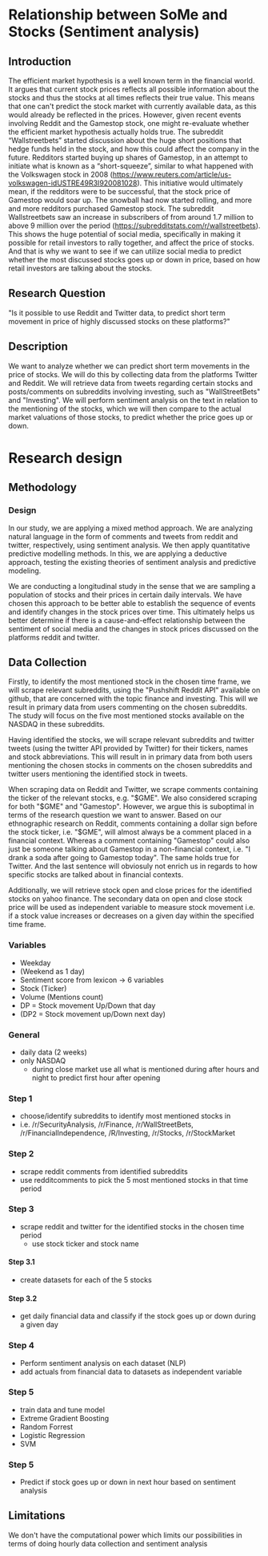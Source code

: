 # Relationship between SoMe and Stocks (Sentiment analysis)

## Introduction
The efficient market hypothesis is a well known term in the financial world. It argues that current stock prices reflects all possible information about the stocks and thus the stocks at all times reflects their true value. This means that one can't predict the stock market with currently available data, as this would already be reflected in the prices.
However, given recent events involving Reddit and the Gamestop stock, one might re-evaluate whether the efficient market hypothesis actually holds true. The subreddit “Wallstreetbets” started discussion about the huge short positions that hedge funds held in the stock, and how this could affect the company in the future. Redditors started buying up shares of Gamestop, in an attempt to initiate what is known as a “short-squeeze”, similar to what happened with the Volkswagen stock in 2008 (https://www.reuters.com/article/us-volkswagen-idUSTRE49R3I920081028). This initiative would ultimately mean, if the redditors were to be successful, that the stock price of Gamestop would soar up. The snowball had now started rolling, and more and more redditors purchased Gamestop stock. The subreddit Wallstreetbets saw an increase in subscribers of from around 1.7 million to above 9 million over the period (https://subredditstats.com/r/wallstreetbets). This shows the huge potential of social media, specifically in making it possible for retail investors to rally together, and affect the price of stocks. And that is why we want to see if we can utilize social media to predict whether the most discussed stocks goes up or down in price, based on how retail investors are talking about the stocks.
 

## Research Question
"Is it possible to use Reddit and Twitter data, to predict short term movement in price of highly discussed stocks on these platforms?"

## Description
We want to analyze whether we can predict short term movements in the price of stocks. We will do this by collecting data from the platforms Twitter and Reddit. We will retrieve data from tweets regarding certain stocks and posts/comments on subreddits involving investing, such as "WallStreetBets" and "Investing". We will perform sentiment analysis on the text in relation to the mentioning of the stocks, which we will then compare to the actual market valuations of those stocks, to predict whether the price goes up or down.


# Research design 

## Methodology 

### Design 
In our study, we are applying a mixed method approach. We are analyzing natural language in the form of comments and tweets from reddit and twitter, respectively, using sentiment analysis. We then apply quantitative predictive modelling methods. In this, we are applying a deductive approach, testing the existing theories of sentiment analysis and predictive modeling.

We are conducting a longitudinal study in the sense that we are sampling a population of stocks and their prices in certain daily intervals. We have chosen this approach to be better able to establish the sequence of events and identify changes in the stock prices over time. This ultimately helps us better determine if there is a cause-and-effect relationship between the sentiment of social media and the changes in stock prices discussed on the platforms reddit and twitter.


## Data Collection
Firstly, to identify the most mentioned stock in the chosen time frame, we will scrape relevant subreddits, using the "Pushshift Reddit API" available on github, that are concerned with the topic finance and investing. This will we result in primary data from users commenting on the chosen subreddits. 
The study will focus on the five most mentioned stocks available on the NASDAQ in these subreddits. 

Having identified the stocks, we will scrape relevant subreddits and twitter tweets (using the twitter API provided by Twitter) for their tickers, names and stock abbreviations. This will result in in primary data from both users mentioning the chosen stocks in comments on the chosen subreddits and twitter users mentioning the identified stock in tweets. 

When scraping data on Reddit and Twitter, we scrape comments containing the ticker of the relevant stocks, e.g. "$GME". We also considered scraping for both "$GME" and "Gamestop". However, we argue this is suboptimal in terms of the research question we want to answer. Based on our ethnographic research on Reddit, comments containing a dollar sign before the stock ticker, i.e. "$GME", will almost always be a comment placed in a financial context. Whereas a comment containing "Gamestop" could also just be someone talking about Gamestop in a non-financial context, i.e. "I drank a soda after going to Gamestop today". The same holds true for Twitter. And the last sentence will obviosuly not enrich us in regards to how specific stocks are talked about in financial contexts. 

Additionally, we will retrieve stock open and close prices for the identified stocks on yahoo finance. The secondary data on open and close stock price will be used as independent variable to measure stock movement i.e. if a stock value increases or decreases on a given day within the specified time frame. 

### Variables
 - Weekday
 - (Weekend as 1 day)
 - Sentiment score from lexicon -> 6 variables 
 - Stock (Ticker) 
 - Volume (Mentions count) 
 - DP = Stock movement Up/Down that day
 - (DP2 = Stock movement up/Down next day)

### General
- daily data (2 weeks) 
- only NASDAQ
  - during close market use all what is mentioned during after hours and night to predict first hour after opening

### Step 1
- choose/identify subreddits to identify most mentioned stocks in 
- i.e. /r/SecurityAnalysis, /r/Finance, /r/WallStreetBets, /r/FinancialIndependence, /R/Investing, /r/Stocks, /r/StockMarket

### Step 2
- scrape reddit comments from identified subreddits 
- use redditcomments to pick the 5 most mentioned stocks in that time period

### Step 3
- scrape reddit and twitter for the identified stocks in the chosen time period
  - use stock ticker and stock name

#### Step 3.1
- create datasets for each of the 5 stocks 

#### Step 3.2
- get daily financial data and classify if the stock goes up or down during a given day

### Step 4
- Perform sentiment analysis on each dataset (NLP)
- add actuals from financial data to datasets as independent variable

### Step 5
- train data and tune model
- Extreme Gradient Boosting
- Random Forrest
- Logistic Regression
- SVM

### Step 5
- Predict if stock goes up or down in next hour based on sentiment analysis



## Limitations
We don't have the computational power which limits our possibilities in terms of doing hourly data collection and sentiment analysis
